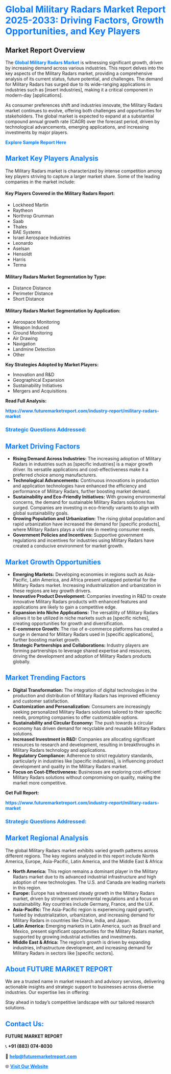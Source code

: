 <h1 style="color: #007BFF;">Global Military Radars Market Report 2025-2033: Driving Factors, Growth Opportunities, and Key Players</h1>

<section id="overview">
<h2>Market Report Overview</h2>
<p>The <a href="https://www.futuremarketreport.com/industry-report/military-radars-market" style="color: #007BFF; text-decoration: none;"><strong>Global Military Radars Market</strong></a> is witnessing significant growth, driven by increasing demand across various industries. This report delves into the key aspects of the Military Radars market, providing a comprehensive analysis of its current status, future potential, and challenges. The demand for Military Radars has surged due to its wide-ranging applications in industries such as [insert industries], making it a critical component in modern-day [applications].</p>
<p>As consumer preferences shift and industries innovate, the Military Radars market continues to evolve, offering both challenges and opportunities for stakeholders. The global market is expected to expand at a substantial compound annual growth rate (CAGR) over the forecast period, driven by technological advancements, emerging applications, and increasing investments by major players.</p>
</section>

<section id="overview">
<p><a href="https://www.futuremarketreport.com/request-sample/reportId=104579" style="color: #007BFF; text-decoration: none;"><strong>Explore Sample Report Here</strong></a></p>
</section>

<section id="key-players">
<h2 style="color: #007BFF;">Market Key Players Analysis</h2>
<p>The Military Radars market is characterized by intense competition among key players striving to capture a larger market share. Some of the leading companies in the market include:</p>
<h4>Key Players Covered in the Military Radars Report:</h4>
<ul><li>Lockheed Martin</li><li>Raytheon</li><li>Northrop Grumman</li><li>Saab</li><li>Thales</li><li>BAE Systems</li><li>Israel Aerospace Industries</li><li>Leonardo</li><li>Aselsan</li><li>Hensoldt</li><li>Harris</li><li>Terma</li></ul>
<h4>Military Radars Market Segmentation by Type:</h4>
<ul><li>Distance Distance</li><li>Perimeter Distance</li><li>Short Distance</li></ul>

<h4>Military Radars Market Segmentation by Application:</h4>
<ul><li>Aerospace Monitoring</li><li>Weapon Induced</li><li>Ground Monitoring</li><li>Air Drawing</li><li>Navigation</li><li>Landmine Detection</li><li>Other</li></ul>
<p><strong>Key Strategies Adopted by Market Players:</strong></p>
<ul>
<li>Innovation and R&D</li>
<li>Geographical Expansion</li>
<li>Sustainability Initiatives</li>
<li>Mergers and Acquisitions</li>
</ul>
</section>

<section>
<p><strong>Read Full Analysis: </strong></p><a href="https://www.futuremarketreport.com/industry-report/military-radars-market" style="color: #007BFF; text-decoration: none;"><strong>https://www.futuremarketreport.com/industry-report/military-radars-market</strong></a>
<h3 style="color: #007BFF;">Strategic Questions Addressed:</h3>
</section>

<section id="driving-factors">
<h2 style="color: #007BFF;">Market Driving Factors</h2>
<ul>
<li><strong>Rising Demand Across Industries:</strong> The increasing adoption of Military Radars in industries such as [specific industries] is a major growth driver. Its versatile applications and cost-effectiveness make it a preferred choice among manufacturers.</li>
<li><strong>Technological Advancements:</strong> Continuous innovations in production and application technologies have enhanced the efficiency and performance of Military Radars, further boosting market demand.</li>
<li><strong>Sustainability and Eco-Friendly Initiatives:</strong> With growing environmental concerns, the demand for sustainable Military Radars solutions has surged. Companies are investing in eco-friendly variants to align with global sustainability goals.</li>
<li><strong>Growing Population and Urbanization:</strong> The rising global population and rapid urbanization have increased the demand for [specific products], where Military Radars plays a vital role in meeting consumer needs.</li>
<li><strong>Government Policies and Incentives:</strong> Supportive government regulations and incentives for industries using Military Radars have created a conducive environment for market growth.</li>
</ul>
</section>

<section id="growth-opportunities">
<h2 style="color: #007BFF;">Market Growth Opportunities</h2>
<ul>
<li><strong>Emerging Markets:</strong> Developing economies in regions such as Asia-Pacific, Latin America, and Africa present untapped potential for the Military Radars market. Increasing industrialization and urbanization in these regions are key growth drivers.</li>
<li><strong>Innovative Product Development:</strong> Companies investing in R&D to create innovative Military Radars products with enhanced features and applications are likely to gain a competitive edge.</li>
<li><strong>Expansion into Niche Applications:</strong> The versatility of Military Radars allows it to be utilized in niche markets such as [specific niches], creating opportunities for growth and diversification.</li>
<li><strong>E-commerce Growth:</strong> The rise of e-commerce platforms has created a surge in demand for Military Radars used in [specific applications], further boosting market growth.</li>
<li><strong>Strategic Partnerships and Collaborations:</strong> Industry players are forming partnerships to leverage shared expertise and resources, driving the development and adoption of Military Radars products globally.</li>
</ul>
</section>

<section id="trending-factors">
<h2 style="color: #007BFF;">Market Trending Factors</h2>
<ul>
<li><strong>Digital Transformation:</strong> The integration of digital technologies in the production and distribution of Military Radars has improved efficiency and customer satisfaction.</li>
<li><strong>Customization and Personalization:</strong> Consumers are increasingly seeking personalized Military Radars solutions tailored to their specific needs, prompting companies to offer customizable options.</li>
<li><strong>Sustainability and Circular Economy:</strong> The push towards a circular economy has driven demand for recyclable and reusable Military Radars solutions.</li>
<li><strong>Increased Investment in R&D:</strong> Companies are allocating significant resources to research and development, resulting in breakthroughs in Military Radars technology and applications.</li>
<li><strong>Regulatory Compliance:</strong> Adherence to strict regulatory standards, particularly in industries like [specific industries], is influencing product development and quality in the Military Radars market.</li>
<li><strong>Focus on Cost-Effectiveness:</strong> Businesses are exploring cost-efficient Military Radars solutions without compromising on quality, making the market more competitive.</li>
</ul>
</section>

<section>
<p><strong>Get Full Report: </strong></p><a href="https://www.futuremarketreport.com/industry-report/military-radars-market" style="color: #007BFF; text-decoration: none;"><strong>https://www.futuremarketreport.com/industry-report/military-radars-market</strong></a>
<h3 style="color: #007BFF;">Strategic Questions Addressed:</h3>
</section>


<section id="regional-analysis">
<h2 style="color: #007BFF;">Market Regional Analysis</h2>
<p>The global Military Radars market exhibits varied growth patterns across different regions. The key regions analyzed in this report include North America, Europe, Asia-Pacific, Latin America, and the Middle East & Africa:</p>
<ul>
<li><strong>North America:</strong> This region remains a dominant player in the Military Radars market due to its advanced industrial infrastructure and high adoption of new technologies. The U.S. and Canada are leading markets in this region.</li>
<li><strong>Europe:</strong> Europe has witnessed steady growth in the Military Radars market, driven by stringent environmental regulations and a focus on sustainability. Key countries include Germany, France, and the U.K.</li>
<li><strong>Asia-Pacific:</strong> The Asia-Pacific region is experiencing rapid growth, fueled by industrialization, urbanization, and increasing demand for Military Radars in countries like China, India, and Japan.</li>
<li><strong>Latin America:</strong> Emerging markets in Latin America, such as Brazil and Mexico, present significant opportunities for the Military Radars market, supported by growing industrial activities and investments.</li>
<li><strong>Middle East & Africa:</strong> The region’s growth is driven by expanding industries, infrastructure development, and increasing demand for Military Radars in sectors like [specific sectors].</li>
</ul>
</section>

<footer>
<h2 style="color: #007BFF;">About FUTURE MARKET REPORT</h2>
<p>We are a trusted name in market research and advisory services, delivering actionable insights and strategic support to businesses across diverse industries. Our expertise lies in offering:</p>

<p>Stay ahead in today’s competitive landscape with our tailored research solutions.</p>

<h2 style="color: #007BFF;">Contact Us:</h2>
<p><strong>FUTURE MARKET REPORT</strong></p>
<p>📞 <strong>+91 (883) 074-8030</strong></p>
<p>📧 <strong><a href="mailto:help@futuremarketreport.com" style="color: #007BFF;">help@futuremarketreport.com</a></strong></p>
<p>🌐 <strong><a href="https://www.futuremarketreport.com/" style="color: #007BFF;">Visit Our Website</a></strong></p>
</footer>